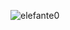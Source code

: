 <!--
<h1 align="center">Elefante</h1>
<div align="center">
    <a href="https://discord.com/users/423374884245078016" title="Discord Account"><img src="https://lanyard-profile-readme.vercel.app/api/423374884245078016"></a>
</div>
## Languages
<div align="center">
<code><img height="40" src="https://raw.githubusercontent.com/github/explore/80688e429a7d4ef2fca1e82350fe8e3517d3494d/topics/javascript/javascript.png"></code>
<code><img height="40" src="https://raw.githubusercontent.com/github/explore/80688e429a7d4ef2fca1e82350fe8e3517d3494d/topics/nodejs/nodejs.png"></code>
<code><img height="40" src="https://raw.githubusercontent.com/github/explore/80688e429a7d4ef2fca1e82350fe8e3517d3494d/topics/python/python.png"></code>
<code><img height="40" src="https://raw.githubusercontent.com/github/explore/80688e429a7d4ef2fca1e82350fe8e3517d3494d/topics/html/html.png"></code>
<code><img height="40" src="https://raw.githubusercontent.com/github/explore/80688e429a7d4ef2fca1e82350fe8e3517d3494d/topics/css/css.png"></code>
</div>
## My Accounts
<p align="center">
  <a href="https://discord.com/users/423374884245078016" target"blank_">
  <img src="https://img.shields.io/badge/discord%20-111111.svg?&style=for-the-badge&logo=discord&logoColor=white"></a>
  <a href="https://github.com/elefante0" target"blank_"><img src="https://img.shields.io/badge/GitHub%20-111111.svg?&style=for-the-badge&logo=github&logoColor=white"></a>
  <a href="https://instagram.com/elefante.dc0" target"blank_"><img src="https://img.shields.io/badge/instagram%20-111111.svg?&style=for-the-badge&logo=instagram&logoColor=white"></a>
  <a href="mailto:elefante@elefantedev.tech" target"blank_">
  <img src="https://img.shields.io/badge/elefante@elefantedev.tech%20-111111.svg?&style=for-the-badge&logo=gmail&logoColor=white"></a>  
## Github Stats
<p align="center">
<img src="https://github-readme-stats.vercel.app/api?username=Elefante0&show_icons=true&theme=dark" width="%100" height="150px" alt="stats" />
<!--<img src="https://github-readme-stats.vercel.app/api/top-langs/?username=Elefante0&layout=compact&theme=dark" width="%100" height="150px" alt="stats" />-->
<!--
<img src="https://github-profile-trophy.vercel.app/?username=Elefante0&theme=nord" width="%100" height="150px" alt="stats" />
-->
<!--
<details align="center">
<summary style="font-weight: bold; font-size: 18px">Tab</summary>
</details>
-->
<p align="left"> <img src="https://komarev.com/ghpvc/?username=elefante0&label=Profile%20views&color=0e75b6&style=flat" alt="elefante0" /> </p>  
